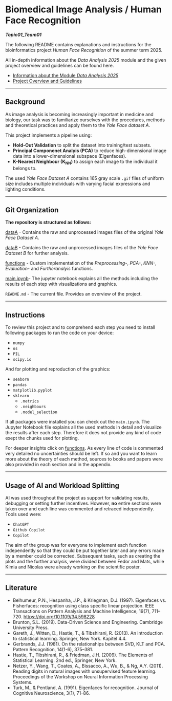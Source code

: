# Biomedical Image Analysis / Human Face Recognition

***Topic01_Team01***


The following README contains explanations and instructions for the bioinformatics project *Human Face Recognition* of the summer term 2025.

All in-depth information about the *Data Analysis 2025* module and the given project overview and guidelines can be found here.

- [Information about the Module *Data Analysis 2025*](https://github.com/maiwen-ch/2025_Data_Analysis_Project?tab=readme-ov-file) 
- [Project Overview and Guidelines](https://github.com/maiwen-ch/2025_Data_Analysis_Topic_01_Biomedical_Image_Analysis?tab=readme-ov-file#project-overview-and-guidelines) 


---
## Background 

As image analysis is becoming increasingly important in medicine and biology, our task was to familiarize ourselves with the procedures, methods and theoretical practices and apply them to the *Yale Face dataset A*. 

This project implements a pipeline using:

- **Hold-Out Validation** to split the dataset into training/test subsets.
- **Principal Componenet Analyis (PCA)** to reduce high-dimensional image data into a lower-dimensional subspace (Eigenfaces). 
- **K-Nearest Neighbour (K<sub>NN</sub>)** to assign each image to the individual it belongs to.

The used *Yale Face Dataset A* contains 165 gray scale `.gif` files of uniform size includes multiple individuals with varying facial expressions and lighting conditions.

---
## Git Organization 

**The repository is structured as follows:**
 

[dataA](https://github.com/BiomedicalImageAnalysis2025/topic01_team01/tree/main/dataA) - Contains the raw and unprocessed images files of the original *Yale Face Dataset A*.

[dataB](https://github.com/BiomedicalImageAnalysis2025/topic01_team01/tree/main/dataB) - Contains the raw and unprocessed images files of the *Yale Face Dataset B* for further analysis.

[functions](https://github.com/BiomedicalImageAnalysis2025/topic01_team01/tree/main/functions) - Custom implementation of the *Preprocessing-*, *PCA-*, *KNN-*, *Evaluation-* and *Furtheranalyis* functions.

[main.ipynb](https://github.com/BiomedicalImageAnalysis2025/topic01_team01/blob/main/main.ipynb)- The jupyter notebook explains all the methods including the results of each step with visualizations and graphics.

`README.md` - The current file. Provides an overview of the project.

---
## Instructions 

To review this project and to comprehend each step you need to install following packages to run the code on your device:

- `numpy`
- `os`
- `PIL`
- `scipy.io`

And for plotting and reproduction of the graphics:

- `seaborn`
- `pandas`
- `matplotlib.pyplot`
- `sklearn`
    - `.metrics`
    - `.neighbours`
    - `.model_selection`

If all packages were installed you can check out the `main.ipynb`. The Jupyter Notebook file explains all the used methods in detail and visualize the results after each step. Therefore it does not provide any kind of code exept the chunks used for plotting.

For deeper insights click on [functions](https://github.com/BiomedicalImageAnalysis2025/topic01_team01/tree/main/functions). As every line of code is commented very detailed no uncertainties should be left. If so and you want to learn more about the theory of each method, sources to books and papers were also provided in each section and in the appendix.


---
## Usage of AI and Workload Splitting

AI was used throughout the project as support for validating results, debugging or setting further incentives. However, **no** entire sections were taken over and each line was commented and retraced independently. <br> 
Tools used were:

- `ChatGPT`
- `Github Copilot`
-  `Copilot`

The aim of the group was for everyone to implement each function independently so that they could be put together later and any errors made by a member could be corrected. Subsequent tasks, such as creating the plots and the further analysis, were divided between Fedor and Mats, while Kimia and Nicolas were already working on the scientific poster.

---

## Literature 

- Belhumeur, P.N., Hespanha, J.P., & Kriegman, D.J. (1997). Eigenfaces vs. Fisherfaces: recognition using class specific linear projection. IEEE Transactions on Pattern Analysis and Machine Intelligence, 19(7), 711–720. https://doi.org/10.1109/34.598228
- Brunton, S.L. (2019). Data-Driven Science and Engineering. Cambridge University Press.
- Gareth, J., Witten, D., Hastie, T., & Tibshirani, R. (2013). An introduction to statistical learning. Springer, New York. Kapitel 4.4.
- Gerbrands, J.J. (1981). On the relationships between SVD, KLT and PCA. Pattern Recognition, 14(1-6), 375–381.
- Hastie, T., Tibshirani, R., & Friedman, J.H. (2009). The Elements of Statistical Learning. 2nd ed., Springer, New York.
- Netzer, Y., Wang, T., Coates, A., Bissacco, A., Wu, B., & Ng, A.Y. (2011). Reading digits in natural images with unsupervised feature learning. Proceedings of the Workshop on Neural Information Processing Systems.
- Turk, M., & Pentland, A. (1991). Eigenfaces for recognition. Journal of Cognitive Neuroscience, 3(1), 71–86.